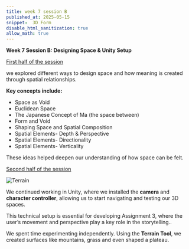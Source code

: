 ```yaml
---
title: week 7 session B
published_at: 2025-05-15
snippet:  3D Form
disable_html_sanitization: true
allow_math: true
---
```


**Week 7 Session B: Designing Space & Unity Setup**

 <ins> First half of the session </ins>

we explored different ways to design space and how meaning is created through spatial relationships. 

**Key concepts include:**
-	Space as Void
-	Euclidean Space
-	The Japanese Concept of Ma (the space between)
-	Form and Void
-	Shaping Space and Spatial Composition
-	Spatial Elements- Depth & Perspective
-	Spatial Elements- Directionality
-	Spatial Elements- Verticality

 These ideas helped deepen our understanding of how space can be felt.

<ins> Second half of the session </ins>

![Terrain](subfolder/pic20.png)

 We continued working in Unity, where we installed the **camera** and **character controller**, allowing us to start navigating and testing our 3D spaces. 
 
 This technical setup is essential for developing Assignment 3, where the user’s movement and perspective play a key role in the storytelling.. 
 
 We spent time experimenting independently. Using the **Terrain Tool**, we created surfaces like mountains, grass and even shaped a plateau.
